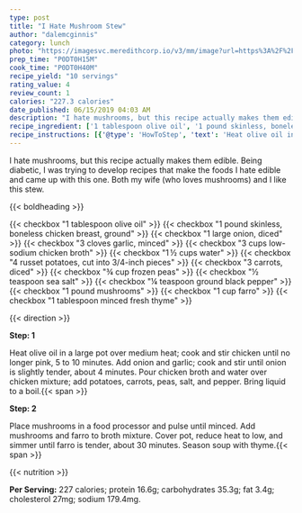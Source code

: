 ```yaml
---
type: post
title: "I Hate Mushroom Stew"
author: "dalemcginnis"
category: lunch
photo: "https://imagesvc.meredithcorp.io/v3/mm/image?url=https%3A%2F%2Fimages.media-allrecipes.com%2Fuserphotos%2F4472311.jpg"
prep_time: "P0DT0H15M"
cook_time: "P0DT0H40M"
recipe_yield: "10 servings"
rating_value: 4
review_count: 1
calories: "227.3 calories"
date_published: 06/15/2019 04:03 AM
description: "I hate mushrooms, but this recipe actually makes them edible. Being diabetic, I was trying to develop recipes that make the foods I hate edible and came up with this one. Both my wife (who loves mushrooms) and I like this stew."
recipe_ingredient: ['1 tablespoon olive oil', '1 pound skinless, boneless chicken breast, ground', '1 large onion, diced', '3 cloves garlic, minced', '3 cups low-sodium chicken broth', '1\u2009½ cups water', '4 russet potatoes, cut into 3/4-inch pieces', '3 carrots, diced', '¾ cup frozen peas', '½ teaspoon sea salt', '¼ teaspoon ground black pepper', '1 pound mushrooms', '1 cup farro', '1 tablespoon minced fresh thyme']
recipe_instructions: [{'@type': 'HowToStep', 'text': 'Heat olive oil in a large pot over medium heat; cook and stir chicken until no longer pink, 5 to 10 minutes. Add onion and garlic; cook and stir until onion is slightly tender, about 4 minutes. Pour chicken broth and water over chicken mixture; add potatoes, carrots, peas, salt, and pepper. Bring liquid to a boil.\n'}, {'@type': 'HowToStep', 'text': 'Place mushrooms in a food processor and pulse until minced. Add mushrooms and farro to broth mixture. Cover pot, reduce heat to low, and simmer until farro is tender, about 30 minutes. Season soup with thyme.\n'}]
---
```


I hate mushrooms, but this recipe actually makes them edible. Being diabetic, I was trying to develop recipes that make the foods I hate edible and came up with this one. Both my wife (who loves mushrooms) and I like this stew. 

{{< boldheading >}}

{{< checkbox "1 tablespoon olive oil" >}}
{{< checkbox "1 pound skinless, boneless chicken breast, ground" >}}
{{< checkbox "1 large onion, diced" >}}
{{< checkbox "3 cloves garlic, minced" >}}
{{< checkbox "3 cups low-sodium chicken broth" >}}
{{< checkbox "1 ½ cups water" >}}
{{< checkbox "4  russet potatoes, cut into 3/4-inch pieces" >}}
{{< checkbox "3  carrots, diced" >}}
{{< checkbox "¾ cup frozen peas" >}}
{{< checkbox "½ teaspoon sea salt" >}}
{{< checkbox "¼ teaspoon ground black pepper" >}}
{{< checkbox "1 pound mushrooms" >}}
{{< checkbox "1 cup farro" >}}
{{< checkbox "1 tablespoon minced fresh thyme" >}}


{{< direction >}}

**Step: 1**

Heat olive oil in a large pot over medium heat; cook and stir chicken until no longer pink, 5 to 10 minutes. Add onion and garlic; cook and stir until onion is slightly tender, about 4 minutes. Pour chicken broth and water over chicken mixture; add potatoes, carrots, peas, salt, and pepper. Bring liquid to a boil.{{< span >}}

**Step: 2**

Place mushrooms in a food processor and pulse until minced. Add mushrooms and farro to broth mixture. Cover pot, reduce heat to low, and simmer until farro is tender, about 30 minutes. Season soup with thyme.{{< span >}}

{{< nutrition >}}

**Per Serving:** 227 calories; protein 16.6g; carbohydrates 35.3g; fat 3.4g; cholesterol 27mg; sodium 179.4mg.